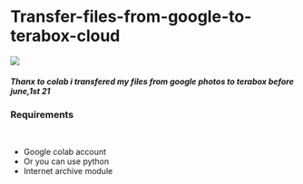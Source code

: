 # Transfer-files-from-google-to-terabox-cloud

 <img src="https://raw.githubusercontent.com/sandeepyadav1478/Transfer-files-from-google-to-terabox-cloud/main/template.png">
 
 <h5>Thanx to colab i transfered my files from google photos to terabox before june,1st 21</h5> 
 
 <h3>Requirements</h3>
 <br/>
 <ul><li>Google colab account</li><li>Or you can use python</li><li>Internet archive module</li></ul> 
